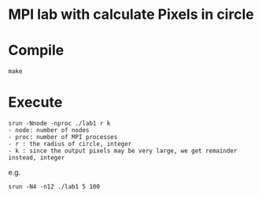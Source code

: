 # MPI lab with calculate Pixels in circle

# Compile
```
make
```

# Execute
    srun -Nnode -nproc ./lab1 r k
    - node: number of nodes
    - proc: number of MPI processes
    - r : the radius of circle, integer
    - k : since the output pixels may be very large, we get remainder instead, integer

e.g.

```
srun -N4 -n12 ./lab1 5 100
```
